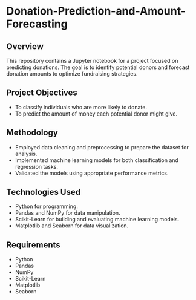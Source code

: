 # Donation-Prediction-and-Amount-Forecasting

## Overview
This repository contains a Jupyter notebook for a project focused on predicting donations. The goal is to identify potential donors and forecast donation amounts to optimize fundraising strategies.

## Project Objectives
- To classify individuals who are more likely to donate.
- To predict the amount of money each potential donor might give.

## Methodology
- Employed data cleaning and preprocessing to prepare the dataset for analysis.
- Implemented machine learning models for both classification and regression tasks.
- Validated the models using appropriate performance metrics.

## Technologies Used
- Python for programming.
- Pandas and NumPy for data manipulation.
- Scikit-Learn for building and evaluating machine learning models.
- Matplotlib and Seaborn for data visualization.


## Requirements
- Python 
- Pandas
- NumPy
- Scikit-Learn
- Matplotlib
- Seaborn

